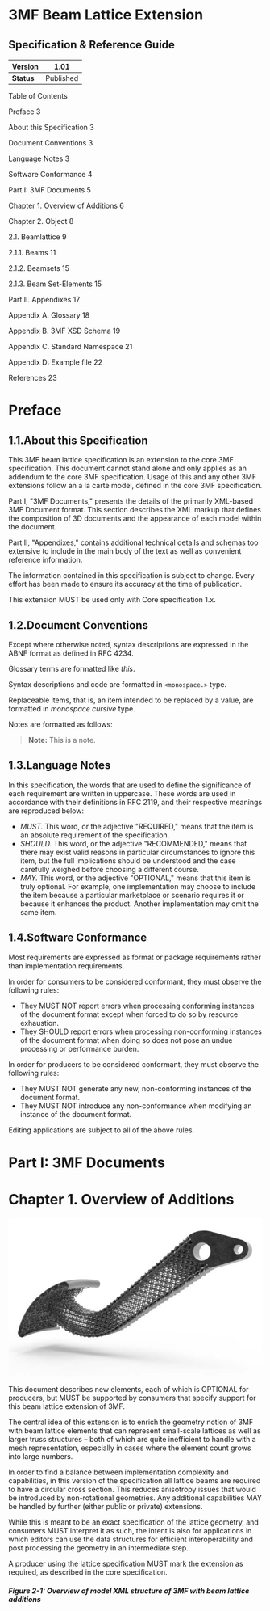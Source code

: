 #
# 3MF Beam Lattice Extension

## Specification &amp; Reference Guide











| **Version** | 1.01 |
| --- | --- |
| **Status** | Published |

Table of Contents

Preface        3

About this Specification        3

Document Conventions        3

Language Notes        3

Software Conformance        4

Part I: 3MF Documents        5

Chapter 1. Overview of Additions        6

Chapter 2. Object        8

2.1.        Beamlattice        9

2.1.1.        Beams        11

2.1.2.        Beamsets        15

2.1.3.        Beam Set-Elements        15

Part II. Appendixes        17

Appendix A. Glossary        18

Appendix B. 3MF XSD Schema        19

Appendix C. Standard Namespace        21

Appendix D: Example file        22

References        23



# Preface

## 1.1.About this Specification

This 3MF beam lattice specification is an extension to the core 3MF specification. This document cannot stand alone and only applies as an addendum to the core 3MF specification. Usage of this and any other 3MF extensions follow an a la carte model, defined in the core 3MF specification.

Part I, &quot;3MF Documents,&quot; presents the details of the primarily XML-based 3MF Document format. This section describes the XML markup that defines the composition of 3D documents and the appearance of each model within the document.

Part II, &quot;Appendixes,&quot; contains additional technical details and schemas too extensive to include in the main body of the text as well as convenient reference information.

The information contained in this specification is subject to change. Every effort has been made to ensure its accuracy at the time of publication.

This extension MUST be used only with Core specification 1.x.

## 1.2.Document Conventions

Except where otherwise noted, syntax descriptions are expressed in the ABNF format as defined in RFC 4234.

Glossary terms are formatted like _this_.

Syntax descriptions and code are formatted in `<monospace.>` type.

Replaceable items, that is, an item intended to be replaced by a value, are formatted in _monospace cursive_ type.

Notes are formatted as follows:

>**Note:** This is a note.

## 1.3.Language Notes

In this specification, the words that are used to define the significance of each requirement are written in uppercase. These words are used in accordance with their definitions in RFC 2119, and their respective meanings are reproduced below:

- _MUST._ This word, or the adjective &quot;REQUIRED,&quot; means that the item is an absolute requirement of the specification.
- _SHOULD._ This word, or the adjective &quot;RECOMMENDED,&quot; means that there may exist valid reasons in particular circumstances to ignore this item, but the full implications should be understood and the case carefully weighed before choosing a different course.
- _MAY._ This word, or the adjective &quot;OPTIONAL,&quot; means that this item is truly optional. For example, one implementation may choose to include the item because a particular marketplace or scenario requires it or because it enhances the product. Another implementation may omit the same item.

## 1.4.Software Conformance

Most requirements are expressed as format or package requirements rather than implementation requirements.

In order for consumers to be considered conformant, they must observe the following rules:

- They MUST NOT report errors when processing conforming instances of the document format except when forced to do so by resource exhaustion.
- They SHOULD report errors when processing non-conforming instances of the document format when doing so does not pose an undue processing or performance burden.

In order for producers to be considered conformant, they must observe the following rules:

- They MUST NOT generate any new, non-conforming instances of the document format.
- They MUST NOT introduce any non-conformance when modifying an instance of the document format.

Editing applications are subject to all of the above rules.



# Part I: 3MF Documents

# Chapter 1. Overview of Additions

 ![Lattice image](beamlattice_image1.png)

This document describes new elements, each of which is OPTIONAL for producers, but MUST be supported by consumers that specify support for this beam lattice extension of 3MF.

The central idea of this extension is to enrich the geometry notion of 3MF with beam lattice elements that can represent small-scale lattices as well as larger truss structures – both of which are quite inefficient to handle with a mesh representation, especially in cases where the element count grows into large numbers.

In order to find a balance between implementation complexity and capabilities, in this version of the specification all lattice beams are required to have a circular cross section. This reduces anisotropy issues that would be introduced by non-rotational geometries. Any additional capabilities MAY be handled by further (either public or private) extensions.

While this is meant to be an exact specification of the lattice geometry, and consumers MUST interpret it as such, the intent is also for applications in which editors can use the data structures for efficient interoperability and post processing the geometry in an intermediate step.

A producer using the lattice specification MUST mark the extension as required, as described in the core specification.

##### Figure 2-1: Overview of model XML structure of 3MF with beam lattice additions
